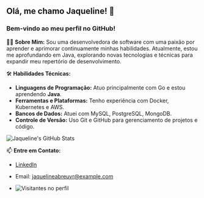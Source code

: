 ## Olá, me chamo Jaqueline! 👋
### Bem-vindo ao meu perfil no GitHub!

👩‍💻 **Sobre Mim:**
Sou uma desenvolvedora de software com uma paixão por aprender e aprimorar continuamente minhas habilidades. Atualmente, estou me aprofundando em Java, explorando novas tecnologias e técnicas para expandir meu repertório de desenvolvimento.

🛠 **Habilidades Técnicas:**
- **Linguagens de Programação:** Atuo principalmente com Go e estou aprendendo **Java**.
- **Ferramentas e Plataformas:** Tenho experiência com Docker, Kubernetes e AWS.
- **Bancos de Dados:** Atuei com MySQL, PostgreSQL, MongoDB.
- **Controle de Versão:** Uso Git e GitHub para gerenciamento de projetos e código.

<p align="left">
  <img src="https://github-readme-stats.vercel.app/api?username=jaquelineabreu&show_icons=true&theme=radical" alt="Jaqueline's GitHub Stats">
</p>


📫 **Entre em Contato:**
- [LinkedIn](https://www.linkedin.com/in/jaqueline-abreu/)
- Email: jaquelineabreuvr@example.com

-  ![Visitantes no perfil](https://hits.seeyoufarm.com/api/count/incr/badge.svg?url=https://github.com/jaquelineabreu&count_bg=%2379C83D&title_bg=%23555555&icon=github.svg&icon_color=%23E7E7E7&title=Visitantes&edge_flat=false)
